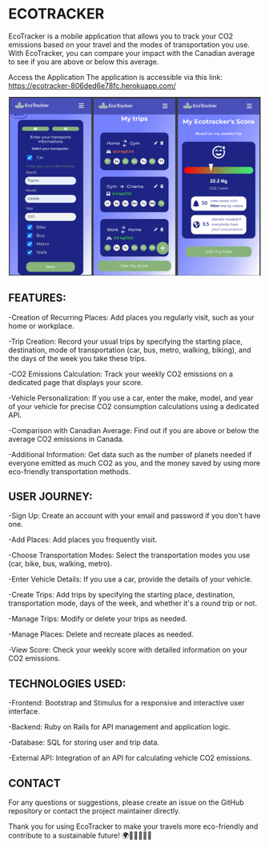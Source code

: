 # ECOTRACKER

EcoTracker is a mobile application that allows you to track your CO2 emissions based on your travel and the modes of transportation you use. With EcoTracker, you can compare your impact with the Canadian average to see if you are above or below this average.

Access the Application
The application is accessible via this link: https://ecotracker-806ded6e78fc.herokuapp.com/

![Design preview for the Body Mass Index Calculator coding challenge](./preview.png)


## FEATURES:


  -Creation of Recurring Places: Add places you regularly visit, such as your home or workplace.

-Trip Creation: Record your usual trips by specifying the starting place, destination, mode of transportation (car, bus, metro, walking, biking), and the days of the week you take these trips.

-CO2 Emissions Calculation: Track your weekly CO2 emissions on a dedicated page that displays your score.

-Vehicle Personalization: If you use a car, enter the make, model, and year of your vehicle for precise CO2 consumption calculations using a dedicated API.

-Comparison with Canadian Average: Find out if you are above or below the average CO2 emissions in Canada.

-Additional Information: Get data such as the number of planets needed if everyone emitted as much CO2 as you, and the money saved by using more eco-friendly transportation methods.


## USER JOURNEY:


-Sign Up: Create an account with your email and password if you don't have one.

-Add Places: Add places you frequently visit.

-Choose Transportation Modes: Select the transportation modes you use (car, bike, bus, walking, metro).

-Enter Vehicle Details: If you use a car, provide the details of your vehicle.

-Create Trips: Add trips by specifying the starting place, destination, transportation mode, days of the week, and whether it's a round trip or not.

-Manage Trips: Modify or delete your trips as needed.

-Manage Places: Delete and recreate places as needed.

-View Score: Check your weekly score with detailed information on your CO2 emissions.


## TECHNOLOGIES USED:


-Frontend: Bootstrap and Stimulus for a responsive and interactive user interface.

-Backend: Ruby on Rails for API management and application logic.

-Database: SQL for storing user and trip data.

-External API: Integration of an API for calculating vehicle CO2 emissions.


## CONTACT


For any questions or suggestions, please create an issue on the GitHub repository or contact the project maintainer directly.



Thank you for using EcoTracker to make your travels more eco-friendly and contribute to a sustainable future! 🌍🚴‍♂️🚶‍♀️🚗
